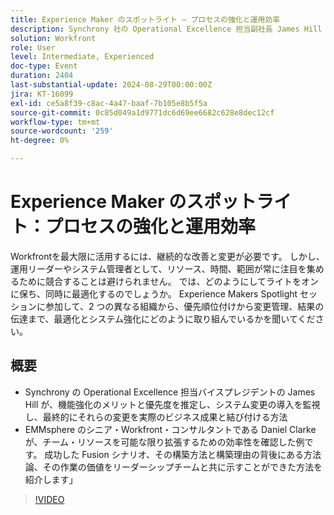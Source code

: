 ```yaml
---
title: Experience Maker のスポットライト – プロセスの強化と運用効率
description: Synchrony 社の Operational Excellence 担当副社長 James Hill が機能強化のメリットと優先度を推定し、システムの変化の導入を監視し、最終的にその変化を実際のビジネス成果に結び付ける方法 EMMsphere 社のシニア・Workfront・コンサルタントである Daniel Clarke が、チームのリソースを可能な限り拡張する効率性を見出した例。 成功した Fusion シナリオ、その構築方法と構築理由の背後にある方法論、その作業の価値をリーダーシップチームと共に示すことができた方法について説明します
solution: Workfront
role: User
level: Intermediate, Experienced
doc-type: Event
duration: 2404
last-substantial-update: 2024-08-29T00:00:00Z
jira: KT-16099
exl-id: ce5a8f39-c8ac-4a47-baaf-7b105e8b5f5a
source-git-commit: 0c85d049a1d9771dc6d69ee6682c628e8dec12cf
workflow-type: tm+mt
source-wordcount: '259'
ht-degree: 0%

---
```


# Experience Maker のスポットライト：プロセスの強化と運用効率

Workfrontを最大限に活用するには、継続的な改善と変更が必要です。 しかし、運用リーダーやシステム管理者として、リソース、時間、範囲が常に注目を集めるために競合することは避けられません。 では、どのようにしてライトをオンに保ち、同時に最適化するのでしょうか。 Experience Makers Spotlight セッションに参加して、2 つの異なる組織から、優先順位付けから変更管理、結果の伝達まで、最適化とシステム強化にどのように取り組んでいるかを聞いてください。

## 概要

* Synchrony の Operational Excellence 担当バイスプレジデントの James Hill が、機能強化のメリットと優先度を推定し、システム変更の導入を監視し、最終的にそれらの変更を実際のビジネス成果と結び付ける方法
* EMMsphere のシニア・Workfront・コンサルタントである Daniel Clarke が、チーム・リソースを可能な限り拡張するための効率性を確認した例です。 成功した Fusion シナリオ、その構築方法と構築理由の背後にある方法論、その作業の価値をリーダーシップチームと共に示すことができた方法を紹介します」

>[!VIDEO](https://video.tv.adobe.com/v/3433199/?learn=on)
